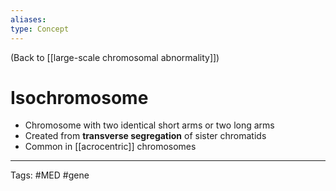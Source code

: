 ```yaml
---
aliases: 
type: Concept
---
```


(Back to [[large-scale chromosomal abnormality]])

# Isochromosome

- Chromosome with two identical short arms or two long arms
- Created from **transverse segregation** of sister chromatids
- Common in [[acrocentric]] chromosomes

---
Tags: #MED #gene 
